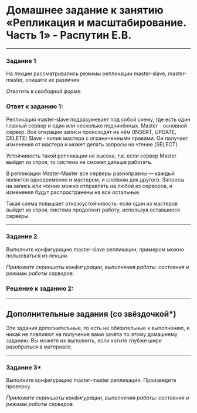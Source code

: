 # Домашнее задание к занятию «Репликация и масштабирование. Часть 1» - Распутин Е.В.

---

### Задание 1

На лекции рассматривались режимы репликации master-slave, master-master, опишите их различия.

*Ответить в свободной форме.*

### Ответ к заданию 1:

Репликация master-slave подразумевает под собой схему, где есть один главный сервер и один или несколько подчинённых. 
Master -  основной сервер. Все операции записи происходят на нём (INSERT, UPDATE, DELETE)
Slave - копия мастера с ограниченными правами. Он получает изменения от мастера и может делать запросы на чтение (SELECT)

Устойчивость такой репликации не высока, т.к. если сервер Master  выйдет из строя, то система не сможет дальше работать.

В репликации Master-Master все серверы равноправны — каждый является одновременно и мастером, и слейвом для другого.
Запросы на запись или чтение можно отправлять на любой из серверов, и изменения будут распространены на все остальные.

Такая схема повышает отказоустойчивость: если один из мастеров выйдет из
строя, система продолжит работу, используя оставшиеся серверы

---

### Задание 2

Выполните конфигурацию master-slave репликации, примером можно пользоваться из лекции.

*Приложите скриншоты конфигурации, выполнения работы: состояния и режимы работы серверов.*


### Решение к заданию 2:

---

## Дополнительные задания (со звёздочкой*)
Эти задания дополнительные, то есть не обязательные к выполнению, и никак не повлияют на получение вами зачёта по этому домашнему заданию. Вы можете их выполнить, если хотите глубже шире разобраться в материале.

---

### Задание 3* 

Выполните конфигурацию master-master репликации. Произведите проверку.

*Приложите скриншоты конфигурации, выполнения работы: состояния и режимы работы серверов.*
